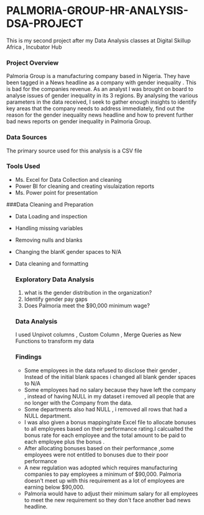 # PALMORIA-GROUP-HR-ANALYSIS-DSA-PROJECT
This is my second project after my Data Analysis classes at Digital Skillup Africa , Incubator Hub

### Project Overview 
Palmoria Group is a manufacturing company based in Nigeria. They have been tagged in a News headline as a company with gender  inequality . This is bad for the companies revenue. As an analyst I was brought on board  to analyse issues of gender inequality in its 3 regions.
By analysing the various parameters in the data received, I seek to gather enough insights to identify key areas that the company needs to address immediately, find out the reason for the gender inequality news headline and how to prevent further bad news reports on gender inequality in Palmoria Group.  

### Data Sources 
The primary source used for this analysis is a CSV file 

### Tools Used
- Ms. Excel for Data Collection and cleaning 
- Power BI for cleaning and creating visulaization reports
- Ms. Power point for presentation

###Data Cleaning and Preparation  
- Data Loading and inspection
- Handling missing variables
- Removing nulls and blanks
- Changing the blanK gender spaces to N/A
- Data cleaning and formatting

  ### Exploratory Data Analysis
  1. what is the gender distribution in the organization?
  2. Identify gender pay gaps
  3. Does Palmoria meet the $90,000 minimum wage?

  ### Data Analysis
  I used Unpivot columns , Custom Column , Merge Queries as New Functions to transform my data

  ### Findings
  - Some employees in the data refused to disclose their gender , Instead of the initial blank spaces i changed all blank gender spaces to N/A
  - Some employees had no salary because they have left the company , instead of having NULL in my dataset i removed all people that are no longer with the Company from the data.
  - Some departments also had NULL , i removed all rows that had a NULL department.
  - I was also given a bonus mapping/rate Excel file to allocate bonuses to all employees based on their performance rating.I calcualted the bonus rate for each employee and the total amount to be paid to each employee plus the bonus .
  - After allocating bonuses based on their performance ,some employees were not entitled to bonuses due to their poor performance
  - A new regulation was adopted which requires manufacturing companies to pay employees a minimum of $90,000. Palmoria doesn't meet up with this requirement as a lot of employees are earning below $90,000.
  - Palmoria would have to adjust their minimum salary for all employees to meet the new requirement so they don't face another bad news headline.
  


